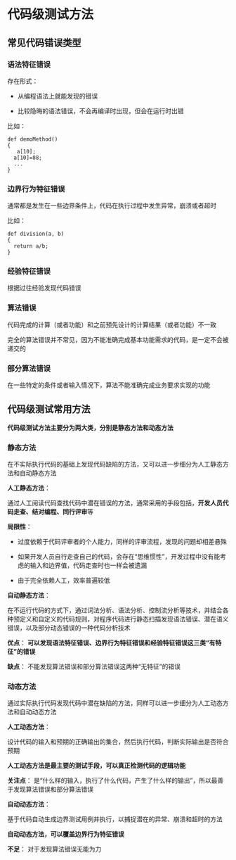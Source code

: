 # 代码级测试方法

## 常见代码错误类型

### 语法特征错误

存在形式： 

+ 从编程语法上就能发现的错误 

+ 比较隐晦的语法错误，不会再编译时出现，但会在运行时出错

比如：

```\
def demoMethod()
{
   a[10];
  a[10]=88;
  ...
}
```

### 边界行为特征错误

  通常都是发生在一些边界条件上，代码在执行过程中发生异常，崩溃或者超时

比如：

```
def division(a, b)
{
  return a/b;
}
```

### 经验特征错误

 根据过往经验发现代码错误 

### 算法错误

 代码完成的计算（或者功能）和之前预先设计的计算结果（或者功能）不一致 

 完全的算法错误并不常见，因为不能准确完成基本功能需求的代码，是一定不会被递交的 

### 部分算法错误

 在一些特定的条件或者输入情况下，算法不能准确完成业务要求实现的功能 

## 代码级测试常用方法

 **代码级测试方法主要分为两大类，分别是静态方法和动态方法** 

### 静态方法

 在不实际执行代码的基础上发现代码缺陷的方法，又可以进一步细分为人工静态方法和自动静态方法 

**人工静态方法**：

 通过人工阅读代码查找代码中潜在错误的方法，通常采用的手段包括，**开发人员代码走查、结对编程、同行评审**等 

**局限性**：

+ 过度依赖于代码评审者的个人能力，同样的评审流程，发现的问题却相差悬殊

+ 如果开发人员自行走查自己的代码，会存在“思维惯性”，开发过程中没有能考虑的输入和边界值，代码走查时也一样会被遗漏

+ 由于完全依赖人工，效率普遍较低

**自动静态方法**：

 在不运行代码的方式下，通过词法分析、语法分析、控制流分析等技术，并结合各种预定义和自定义的代码规则，对程序代码进行静态扫描发现语法错误、潜在语义错误，以及部分动态错误的一种代码分析技术 

**优点**： **可以发现语法特征错误、边界行为特征错误和经验特征错误这三类“有特征”的错误**

**缺点**： 不能发现算法错误和部分算法错误这两种“无特征”的错误

### 动态方法

 通过实际执行代码发现代码中潜在缺陷的方法，同样可以进一步细分为人工动态方法和自动动态方法 

**人工动态方法**：

 设计代码的输入和预期的正确输出的集合，然后执行代码，判断实际输出是否符合预期

 **人工动态方法是最主要的测试手段，可以真正检测代码的逻辑功能**  

**关注点**： 是“什么样的输入，执行了什么代码，产生了什么样的输出”，所以最善于发现算法错误和部分算法错误

**自动动态方法**：

 基于代码自动生成边界测试用例并执行，以捕捉潜在的异常、崩溃和超时的方法 

 **自动动态方法，可以覆盖边界行为特征错误** 

**不足**： 对于发现算法错误无能为力 